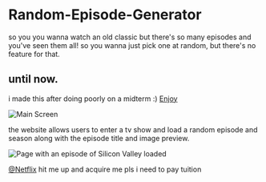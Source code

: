 # Random-Episode-Generator
so you you wanna watch an old classic but there's so many episodes and you've seen them all!
so you wanna just pick one at random, but there's no feature for that.
## until now.

i made this after doing poorly on a midterm :) [Enjoy](http://randomepisodegenerator.animanny.com/)

![Main Screen](https://i.imgur.com/Em5DkY0.png)

the website allows users to enter a tv show and load a random episode 
and season along with the episode title and image preview.

![Page with an episode of Silicon Valley loaded](https://i.imgur.com/J7wzfbW.png)

[@Netflix](http://netflix.com) hit me up and acquire me pls i need to pay tuition
